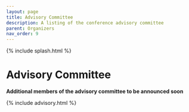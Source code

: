 ```yaml
---
layout: page
title: Advisory Committee
description: A listing of the conference advisory committee
parent: Organizers
nav_order: 9
---
```


{% include splash.html %}

# Advisory Committee

**Additional members of the advisory committee to be announced soon**

{% include advisory.html %}

